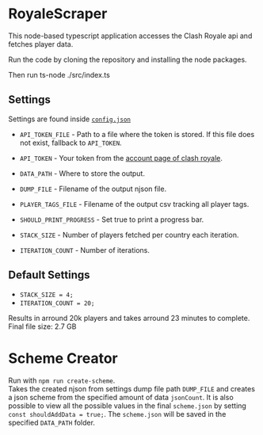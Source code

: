 # RoyaleScraper

This node-based typescript application accesses the Clash Royale api and fetches player data.

Run the code by cloning the repository and installing the node packages.

Then run ts-node ./src/index.ts

## Settings

Settings are found inside [`config.json`](config.json)

- `API_TOKEN_FILE` - Path to a file where the token is stored. If this file does not exist, fallback to `API_TOKEN`.
- `API_TOKEN` - Your token from the [account page of clash royale](https://developer.clashroyale.com/#/account).
- `DATA_PATH` - Where to store the output.
- `DUMP_FILE` - Filename of the output njson file.
- `PLAYER_TAGS_FILE` - Filename of the output csv tracking all player tags.
- `SHOULD_PRINT_PROGRESS` - Set true to print a progress bar.

- `STACK_SIZE` - Number of players fetched per country each iteration.
- `ITERATION_COUNT` - Number of iterations.

## Default Settings

- `STACK_SIZE = 4;`
- `ITERATION_COUNT = 20;`

Results in arround 20k players and takes arround 23 minutes to complete.
Final file size: 2.7 GB

# Scheme Creator

Run with `npm run create-scheme`.  
Takes the created njson from settings dump file path `DUMP_FILE` and creates a json scheme from the specified amount of data `jsonCount`.
It is also possible to view all the possible values in the final `scheme.json` by setting `const shouldAddData = true;`.
The `scheme.json` will be saved in the specified `DATA_PATH` folder.
